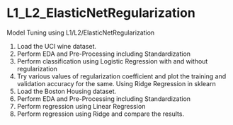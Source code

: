 # L1_L2_ElasticNetRegularization
Model Tuning using L1/L2/ElasticNetRegularization
1) Load the UCI wine dataset.
2) Perform EDA and Pre-Processing including Standardization 
3) Perform classification using Logistic Regression with and without regularization
4) Try various values of regularization coefficient and plot the training and validation accuracy for the same.
Using Ridge Regression in sklearn
1) Load the Boston Housing dataset.
2) Perform EDA and Pre-Processing including Standardization
3) Perform regression using Linear Regression
4) Perform regression using Ridge and compare the results.
